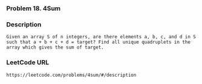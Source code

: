 ### Problem 18. 4Sum

### Description 
	Given an array S of n integers, are there elements a, b, c, and d in S such that a + b + c + d = target? Find all unique quadruplets in the array which gives the sum of target.

### LeetCode URL 
	https://leetcode.com/problems/4sum/#/description
